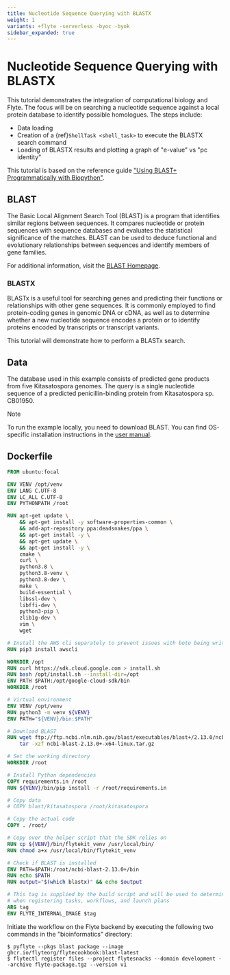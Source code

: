 ```yaml
---
title: Nucleotide Sequence Querying with BLASTX
weight: 1
variants: +flyte -serverless -byoc -byok
sidebar_expanded: true
---
```


# Nucleotide Sequence Querying with BLASTX

This tutorial demonstrates the integration of computational biology and Flyte.
The focus will be on searching a nucleotide sequence against a local protein database to identify possible homologues.
The steps include:

- Data loading
- Creation of a {ref}`ShellTask <shell_task>` to execute the BLASTX search command
- Loading of BLASTX results and plotting a graph of "e-value" vs "pc identity"

This tutorial is based on the reference guide ["Using BLAST+ Programmatically with Biopython"](https://widdowquinn.github.io/2018-03-06-ibioic/02-sequence_databases/03-programming_for_blast.html).

## BLAST

The Basic Local Alignment Search Tool (BLAST) is a program that identifies similar regions between sequences.
It compares nucleotide or protein sequences with sequence databases and evaluates the statistical significance of the matches.
BLAST can be used to deduce functional and evolutionary relationships between sequences and identify members of gene families.

For additional information, visit the [BLAST Homepage](https://blast.ncbi.nlm.nih.gov/Blast.cgi).

### BLASTX

BLASTx is a useful tool for searching genes and predicting their functions or relationships with other gene sequences.
It is commonly employed to find protein-coding genes in genomic DNA or cDNA, as well as to determine whether a new nucleotide sequence encodes a protein or to identify proteins encoded by transcripts or transcript variants.

This tutorial will demonstrate how to perform a BLASTx search.

## Data

The database used in this example consists of predicted gene products from five Kitasatospora genomes.
The query is a single nucleotide sequence of a predicted penicillin-binding protein from Kitasatospora sp. CB01950.

> [!NOTE]
> To run the example locally, you need to download BLAST.
> You can find OS-specific installation instructions in the [user manual](https://www.ncbi.nlm.nih.gov/books/NBK569861/).

## Dockerfile

```dockerfile
FROM ubuntu:focal

ENV VENV /opt/venv
ENV LANG C.UTF-8
ENV LC_ALL C.UTF-8
ENV PYTHONPATH /root

RUN apt-get update \
    && apt-get install -y software-properties-common \
    && add-apt-repository ppa:deadsnakes/ppa \
    && apt-get install -y \
    && apt-get update \
    && apt-get install -y \
    cmake \
    curl \
    python3.8 \
    python3.8-venv \
    python3.8-dev \
    make \
    build-essential \
    libssl-dev \
    libffi-dev \
    python3-pip \
    zlib1g-dev \
    vim \
    wget

# Install the AWS cli separately to prevent issues with boto being written over
RUN pip3 install awscli

WORKDIR /opt
RUN curl https://sdk.cloud.google.com > install.sh
RUN bash /opt/install.sh --install-dir=/opt
ENV PATH $PATH:/opt/google-cloud-sdk/bin
WORKDIR /root

# Virtual environment
ENV VENV /opt/venv
RUN python3 -m venv ${VENV}
ENV PATH="${VENV}/bin:$PATH"

# Download BLAST
RUN wget ftp://ftp.ncbi.nlm.nih.gov/blast/executables/blast+/2.13.0/ncbi-blast-2.13.0+-x64-linux.tar.gz && \
    tar -xzf ncbi-blast-2.13.0+-x64-linux.tar.gz

# Set the working directory
WORKDIR /root

# Install Python dependencies
COPY requirements.in /root
RUN ${VENV}/bin/pip install -r /root/requirements.in

# Copy data
# COPY blast/kitasatospora /root/kitasatospora

# Copy the actual code
COPY . /root/

# Copy over the helper script that the SDK relies on
RUN cp ${VENV}/bin/flytekit_venv /usr/local/bin/
RUN chmod a+x /usr/local/bin/flytekit_venv

# Check if BLAST is installed
ENV PATH=$PATH:/root/ncbi-blast-2.13.0+/bin
RUN echo $PATH
RUN output="$(which blastx)" && echo $output

# This tag is supplied by the build script and will be used to determine the version
# when registering tasks, workflows, and launch plans
ARG tag
ENV FLYTE_INTERNAL_IMAGE $tag
```

Initiate the workflow on the Flyte backend by executing the following two commands in the "bioinformatics" directory:

```shell
$ pyflyte --pkgs blast package --image ghcr.io/flyteorg/flytecookbook:blast-latest
$ flytectl register files --project flytesnacks --domain development --archive flyte-package.tgz --version v1
```